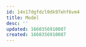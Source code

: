 ```yaml
---
id: 14n17dgfdzl0dk97ehf6vm4
title: Model
desc: ''
updated: 1660356910087
created: 1660356910087
---
```

